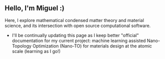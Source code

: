 ## Hello, I'm Miguel :)

Here, I explore mathematical condensed matter theory and material science, and its intersection with open source computational software.

- I'll be continually updating this page as I keep better "official" documentation for my current project: machine learning assisted Nano-Topology Optimization (Nano-TO) for materials design at the atomic scale (learning as I go!)
